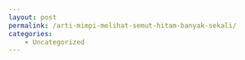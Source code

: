 ```yaml
---
layout: post
permalink: /arti-mimpi-melihat-semut-hitam-banyak-sekali/
categories:
    - Uncategorized
---
```


